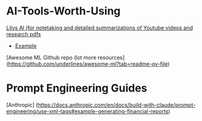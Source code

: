 # AI-Tools-Worth-Using

[Lilys AI (for notetaking and detailed summarizations of Youtube videos and research pdfs](https://lilys.ai)
  * [Example](https://lilys.ai/digest/657978)

[Awesome ML Github repo (lot more resources] (https://github.com/underlines/awesome-ml?tab=readme-ov-file)

# Prompt Engineering Guides
[Anthropic] (https://docs.anthropic.com/en/docs/build-with-claude/prompt-engineering/use-xml-tags#example-generating-financial-reports)
